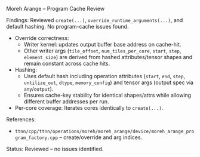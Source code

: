 Moreh Arange – Program Cache Review

Findings: Reviewed `create(...)`, `override_runtime_arguments(...)`, and default hashing. No program-cache issues found.

- Override correctness:
  - Writer kernel: updates output buffer base address on cache-hit.
  - Other writer args (`tile_offset`, `num_tiles_per_core`, `start`, `step`, `element_size`) are derived from hashed attributes/tensor shapes and remain constant across cache hits.
- Hashing:
  - Uses default hash including operation attributes (`start`, `end`, `step`, `untilize_out`, `dtype`, `memory_config`) and tensor args (output spec via `any`/`output`).
  - Ensures cache-key stability for identical shapes/attrs while allowing different buffer addresses per run.
- Per-core coverage: Iterates cores identically to `create(...)`.

References:
- `ttnn/cpp/ttnn/operations/moreh/moreh_arange/device/moreh_arange_program_factory.cpp` – create/override and arg indices.

Status: Reviewed – no issues identified.
